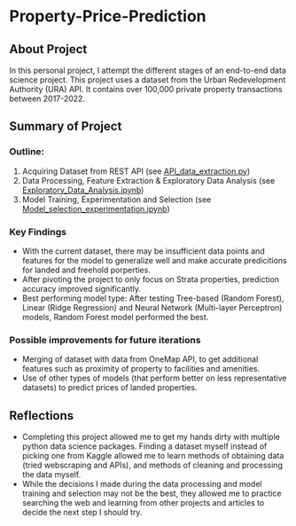 # Property-Price-Prediction
## About Project
In this personal project, I attempt the different stages of an end-to-end data science project. This project uses a dataset from the Urban Redevelopment Authority (URA) API. It contains over 100,000 private property transactions between 2017-2022.

## Summary of Project 
### Outline:
1. Acquiring Dataset from REST API (see [API_data_extraction.py](https://github.com/RoydonTay/Property-Price-Prediction/blob/main/API_data_extraction.py))
2. Data Processing, Feature Extraction & Exploratory Data Analysis (see [Exploratory_Data_Analysis.ipynb](https://github.com/RoydonTay/Property-Price-Prediction/blob/main/Exploratory_Data_Analysis.ipynb))
3. Model Training, Experimentation and Selection (see [Model_selection_experimentation.ipynb](https://github.com/RoydonTay/Property-Price-Prediction/blob/main/Model_selection_experimentation.ipynb))

### Key Findings
- With the current dataset, there may be insufficient data points and features for the model to generalize well and make accurate predicitions for landed and freehold porperties.
- After pivoting the project to only focus on Strata properties, prediction accuracy improved significantly.
- Best performing model type: After testing Tree-based (Random Forest), Linear (Ridge Regression) and Neural Network (Multi-layer Perceptron) models, Random Forest model performed the best. 

### Possible improvements for future iterations
- Merging of dataset with data from OneMap API, to get additional features such as proximity of property to facilities and amenities.
- Use of other types of models (that perform better on less representative datasets) to predict prices of landed properties.

## Reflections
- Completing this project allowed me to get my hands dirty with multiple python data science packages. Finding a dataset myself instead of picking one from Kaggle allowed me to learn methods of obtaining data (tried webscraping and APIs), and methods of cleaning and processing the data myself. 
- While the decisions I made during the data processing and model training and selection may not be the best, they allowed me to practice searching the web and learning from other projects and articles to decide the next step I should try.
